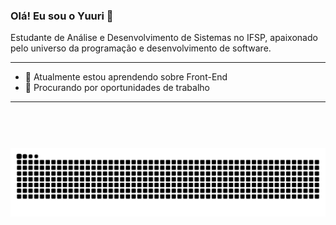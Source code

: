 ### Olá! Eu sou o Yuuri 👋

<p align="left">
  Estudante de Análise e Desenvolvimento de Sistemas no IFSP, apaixonado pelo universo da programação e desenvolvimento de software.
</p>

---

- 🌱 Atualmente estou aprendendo sobre Front-End
- 🎯 Procurando por oportunidades de trabalho
---

<h1 align="center">
  <picture>
    <source media="(prefers-color-scheme: dark)" srcset="https://raw.githubusercontent.com/Socius-Hub/Socius-Hub/output/github-snake-dark.svg">
    <source media="(prefers-color-scheme: light)" srcset="https://raw.githubusercontent.com/Socius-Hub/Socius-Hub/output/github-snake.svg">
    <img alt="github snake animation" src="https://raw.githubusercontent.com/Socius-Hub/Socius-Hub/output/github-snake.svg">
  </picture>
</h1>

